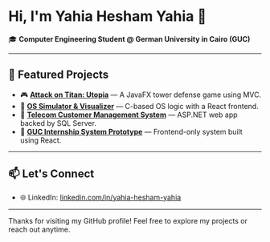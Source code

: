 # Hi, I'm Yahia Hesham Yahia 👋

🎓 **Computer Engineering Student @ German University in Cairo (GUC)**   

---

## 📂 Featured Projects

- 🎮 **[Attack on Titan: Utopia](https://github.com/yaahiaa/attack-on-titan-utopia)** — A JavaFX tower defense game using MVC.
- 💾 **[OS Simulator & Visualizer](https://github.com/yaahiaa/os-simulator-visualizer)** — C-based OS logic with a React frontend.
- 📡 **[Telecom Customer Management System](https://github.com/yaahiaa/telecom-customer-management-system)** — ASP.NET web app backed by SQL Server.
- 📁 **[GUC Internship System Prototype](https://github.com/CSEN603-2025/Wolves)** — Frontend-only system built using React.

---

## 📫 Let's Connect
- 🌐 LinkedIn: [linkedin.com/in/yahia-hesham-yahia](https://linkedin.com/in/yahia-hesham-yahia)

---

Thanks for visiting my GitHub profile! Feel free to explore my projects or reach out anytime.
